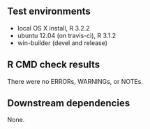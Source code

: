 ## Test environments
* local OS X install, R 3.2.2
* ubuntu 12.04 (on travis-ci), R 3.1.2
* win-builder (devel and release)

## R CMD check results
There were no ERRORs, WARNINGs, or NOTEs.

## Downstream dependencies
None.

